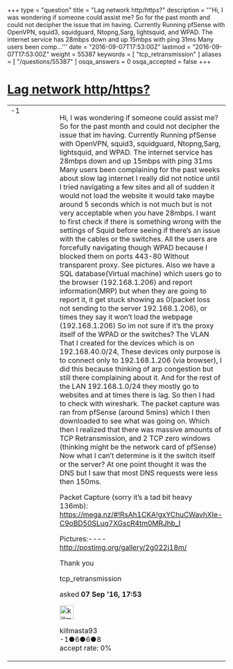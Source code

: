 +++
type = "question"
title = "Lag network http/https?"
description = '''Hi, I was wondering if someone could assist me? So for the past month and could not decipher the issue that im having. Currently Running pfSense with OpenVPN, squid3, squidguard, Ntopng,Sarg, lightsquid, and WPAD. The internet service has 28mbps down and up 15mbps with ping 31ms Many users been comp...'''
date = "2016-09-07T17:53:00Z"
lastmod = "2016-09-07T17:53:00Z"
weight = 55387
keywords = [ "tcp_retransmission" ]
aliases = [ "/questions/55387" ]
osqa_answers = 0
osqa_accepted = false
+++

<div class="headNormal">

# [Lag network http/https?](/questions/55387/lag-network-httphttps)

</div>

<div id="main-body">

<div id="askform">

<table id="question-table" style="width:100%;"><colgroup><col style="width: 50%" /><col style="width: 50%" /></colgroup><tbody><tr class="odd"><td style="width: 30px; vertical-align: top"><div class="vote-buttons"><div id="post-55387-score" class="post-score" title="current number of votes">-1</div><div id="favorite-count" class="favorite-count"></div></div></td><td><div id="item-right"><div class="question-body"><p>Hi, I was wondering if someone could assist me? So for the past month and could not decipher the issue that im having. Currently Running pfSense with OpenVPN, squid3, squidguard, Ntopng,Sarg, lightsquid, and WPAD. The internet service has 28mbps down and up 15mbps with ping 31ms Many users been complaining for the past weeks about slow lag internet I really did not notice until I tried navigating a few sites and all of sudden it would not load the website it would take maybe around 5 seconds which is not much but is not very acceptable when you have 28mbps. I want to first check if there is something wrong with the settings of Squid before seeing if there’s an issue with the cables or the switches. All the users are forcefully navigating though WPAD because I blocked them on ports 443-80 Without transparent proxy. See pictures. Also we have a SQL database(Virtual machine) which users go to the browser (192.168.1.206) and report information(MRP) but when they are going to report it, it get stuck showing as 0(packet loss not sending to the server 192.168.1.206), or times they say it won’t load the webpage (192.168.1.206) So im not sure if it’s the proxy itself of the WPAD or the switches? The VLAN That I created for the devices which is on 192.168.40.0/24, These devices only purpose is to connect only to 192.168.1.206 (via browser), I did this because thinking of arp congestion but still there complaining about it. And for the rest of the LAN 192.168.1.0/24 they mostly go to websites and at times there is lag. So then I had to check with wireshark. The packet capture was ran from pfSense (around 5mins) which I then downloaded to see what was going on. Which then I realized that there was massive amounts of TCP Retransmission, and 2 TCP zero windows (thinking might be the network card of pfSense) Now what I can’t determine is it the switch itself or the server? At one point thought it was the DNS but I saw that most DNS requests were less then 150ms.</p><p>Packet Capture (sorry it’s a tad bit heavy 136mb): <a href="https://mega.nz/#!RsAh1CKA!gxYChuCWavhXIe-C9oBD50SLuq7XGscR4tm0MRJhb_I">https://mega.nz/#!RsAh1CKA!gxYChuCWavhXIe-C9oBD50SLuq7XGscR4tm0MRJhb_I</a></p><p>Pictures:----<a href="http://postimg.org/gallery/2g022j18m/">http://postimg.org/gallery/2g022j18m/</a></p><p>Thank you</p></div><div id="question-tags" class="tags-container tags">tcp_retransmission</div><div id="question-controls" class="post-controls"></div><div class="post-update-info-container"><div class="post-update-info post-update-info-user"><p>asked <strong>07 Sep '16, 17:53</strong></p><img src="https://secure.gravatar.com/avatar/dd2630227be6d715406847ade75c3d27?s=32&amp;d=identicon&amp;r=g" class="gravatar" width="32" height="32" alt="killmasta93&#39;s gravatar image" /><p>killmasta93<br />
<span class="score" title="-1 reputation points">-1</span><span title="6 badges"><span class="badge1">●</span><span class="badgecount">6</span></span><span title="6 badges"><span class="silver">●</span><span class="badgecount">6</span></span><span title="8 badges"><span class="bronze">●</span><span class="badgecount">8</span></span><br />
<span class="accept_rate" title="Rate of the user&#39;s accepted answers">accept rate:</span> <span title="killmasta93 has no accepted answers">0%</span></p></div></div><div id="comments-container-55387" class="comments-container"></div><div id="comment-tools-55387" class="comment-tools"></div><div class="clear"></div><div id="comment-55387-form-container" class="comment-form-container"></div><div class="clear"></div></div></td></tr></tbody></table>

</div>

</div>

